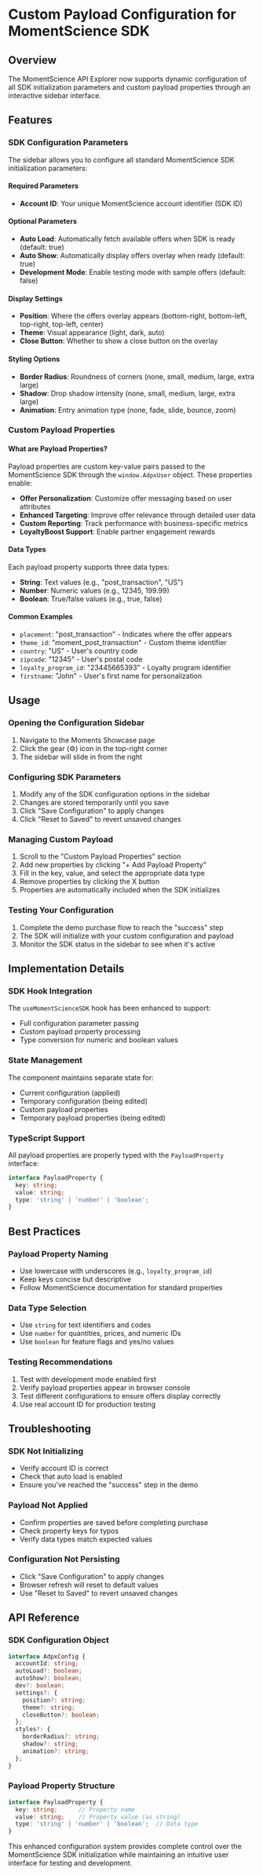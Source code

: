 # Custom Payload Configuration for MomentScience SDK

## Overview
The MomentScience API Explorer now supports dynamic configuration of all SDK initialization parameters and custom payload properties through an interactive sidebar interface.

## Features

### SDK Configuration Parameters
The sidebar allows you to configure all standard MomentScience SDK initialization parameters:

#### Required Parameters
- **Account ID**: Your unique MomentScience account identifier (SDK ID)

#### Optional Parameters
- **Auto Load**: Automatically fetch available offers when SDK is ready (default: true)
- **Auto Show**: Automatically display offers overlay when ready (default: true)
- **Development Mode**: Enable testing mode with sample offers (default: false)

#### Display Settings
- **Position**: Where the offers overlay appears (bottom-right, bottom-left, top-right, top-left, center)
- **Theme**: Visual appearance (light, dark, auto)
- **Close Button**: Whether to show a close button on the overlay

#### Styling Options
- **Border Radius**: Roundness of corners (none, small, medium, large, extra large)
- **Shadow**: Drop shadow intensity (none, small, medium, large, extra large)
- **Animation**: Entry animation type (none, fade, slide, bounce, zoom)

### Custom Payload Properties

#### What are Payload Properties?
Payload properties are custom key-value pairs passed to the MomentScience SDK through the `window.AdpxUser` object. These properties enable:

- **Offer Personalization**: Customize offer messaging based on user attributes
- **Enhanced Targeting**: Improve offer relevance through detailed user data
- **Custom Reporting**: Track performance with business-specific metrics
- **LoyaltyBoost Support**: Enable partner engagement rewards

#### Data Types
Each payload property supports three data types:
- **String**: Text values (e.g., "post_transaction", "US")
- **Number**: Numeric values (e.g., 12345, 199.99)
- **Boolean**: True/false values (e.g., true, false)

#### Common Examples
- `placement`: "post_transaction" - Indicates where the offer appears
- `theme_id`: "moment_post_transaction" - Custom theme identifier
- `country`: "US" - User's country code
- `zipcode`: "12345" - User's postal code
- `loyalty_program_id`: "23445665393" - Loyalty program identifier
- `firstname`: "John" - User's first name for personalization

## Usage

### Opening the Configuration Sidebar
1. Navigate to the Moments Showcase page
2. Click the gear (⚙️) icon in the top-right corner
3. The sidebar will slide in from the right

### Configuring SDK Parameters
1. Modify any of the SDK configuration options in the sidebar
2. Changes are stored temporarily until you save
3. Click "Save Configuration" to apply changes
4. Click "Reset to Saved" to revert unsaved changes

### Managing Custom Payload
1. Scroll to the "Custom Payload Properties" section
2. Add new properties by clicking "+ Add Payload Property"
3. Fill in the key, value, and select the appropriate data type
4. Remove properties by clicking the X button
5. Properties are automatically included when the SDK initializes

### Testing Your Configuration
1. Complete the demo purchase flow to reach the "success" step
2. The SDK will initialize with your custom configuration and payload
3. Monitor the SDK status in the sidebar to see when it's active

## Implementation Details

### SDK Hook Integration
The `useMomentScienceSDK` hook has been enhanced to support:
- Full configuration parameter passing
- Custom payload property processing
- Type conversion for numeric and boolean values

### State Management
The component maintains separate state for:
- Current configuration (applied)
- Temporary configuration (being edited)
- Custom payload properties
- Temporary payload properties (being edited)

### TypeScript Support
All payload properties are properly typed with the `PayloadProperty` interface:
```typescript
interface PayloadProperty {
  key: string;
  value: string;
  type: 'string' | 'number' | 'boolean';
}
```

## Best Practices

### Payload Property Naming
- Use lowercase with underscores (e.g., `loyalty_program_id`)
- Keep keys concise but descriptive
- Follow MomentScience documentation for standard properties

### Data Type Selection
- Use `string` for text identifiers and codes
- Use `number` for quantities, prices, and numeric IDs
- Use `boolean` for feature flags and yes/no values

### Testing Recommendations
1. Test with development mode enabled first
2. Verify payload properties appear in browser console
3. Test different configurations to ensure offers display correctly
4. Use real account ID for production testing

## Troubleshooting

### SDK Not Initializing
- Verify account ID is correct
- Check that auto load is enabled
- Ensure you've reached the "success" step in the demo

### Payload Not Applied
- Confirm properties are saved before completing purchase
- Check property keys for typos
- Verify data types match expected values

### Configuration Not Persisting
- Click "Save Configuration" to apply changes
- Browser refresh will reset to default values
- Use "Reset to Saved" to revert unsaved changes

## API Reference

### SDK Configuration Object
```typescript
interface AdpxConfig {
  accountId: string;
  autoLoad?: boolean;
  autoShow?: boolean;
  dev?: boolean;
  settings?: {
    position?: string;
    theme?: string;
    closeButton?: boolean;
  };
  styles?: {
    borderRadius?: string;
    shadow?: string;
    animation?: string;
  };
}
```

### Payload Property Structure
```typescript
interface PayloadProperty {
  key: string;      // Property name
  value: string;    // Property value (as string)
  type: 'string' | 'number' | 'boolean';  // Data type
}
```

This enhanced configuration system provides complete control over the MomentScience SDK initialization while maintaining an intuitive user interface for testing and development.
